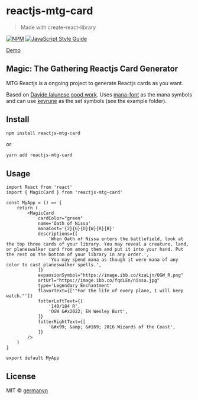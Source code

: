 # reactjs-mtg-card

> Made with create-react-library

[![NPM](https://img.shields.io/npm/v/reactjs-mtg-card.svg)](https://www.npmjs.com/package/reactjs-mtg-card) [![JavaScript Style Guide](https://img.shields.io/badge/code_style-standard-brightgreen.svg)](https://standardjs.com)

[Demo](https://germanyn.github.io/reactjs-mtg-card/)

## Magic: The Gathering Reactjs Card Generator

MTG Reactjs is a ongoing project to generate Reactjs cards as you want.

Based on [Davide Iaiunese good work](https://codeburst.io/make-a-magic-the-gathering-card-in-css-5e4e06a5e604). Uses [mana-font](https://github.com/andrewgioia/mana) as the mana symbols and can use [keyrune](https://github.com/andrewgioia/keyrune) as the set symbols (see the example folder).

## Install

```bash
npm install reactjs-mtg-card
```

or

```bash
yarn add reactjs-mtg-card
```

## Usage

```tsx
import React from 'react'
import { MagicCard } from 'reactjs-mtg-card'

const MyApp = () => {
    return (
        <MagicCard
            cardColor="green"
            name='Oath of Nissa'
            manaCost='{2}{G}{U}{W}{R}{B}'
            descriptions={[
                'When Oath of Nissa enters the battlefield, look at the top three cards of your library. You may reveal a creature, land, or planeswalker card from among them and put it into your hand. Put the rest on the bottom of your library in any order.',
                'You may spend mana as though it were mana of any color to cast planeswalker spells.',
            ]}
            expansionSymbol="https://image.ibb.co/kzaLjn/OGW_R.png"
            artUrl="https://image.ibb.co/fqdLEn/nissa.jpg"
            type='Legendary Enchantment'
            flavorText={['"For the life of every plane, I will keep watch."']}
            fotterLeftText={[
                '140/184 R',
                'OGW &#x2022; EN Wesley Burt',
            ]}
            fotterRightText={[
                '&#x99; &amp; &#169; 2016 Wizards of the Coast',
            ]}
        />
    )
}

export default MyApp
```

## License

MIT © [germanyn](https://github.com/germanyn)
